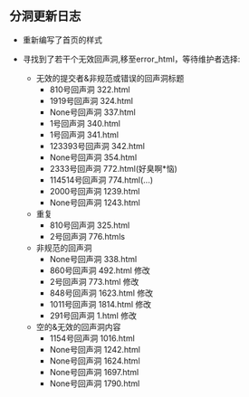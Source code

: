## 分洞更新日志

+ 重新编写了首页的样式
+ 寻找到了若干个无效回声洞,移至error_html，等待维护者选择:

    - 无效的提交者&非规范或错误的回声洞标题
      - 810号回声洞 322.html
      - 1919号回声洞 324.html
      - None号回声洞 337.html
      - 1号回声洞 340.html
      - 1号回声洞 341.html
      - 123393号回声洞 342.html
      - None号回声洞 354.html
      - 2333号回声洞 772.html(好臭啊*恼)
      - 114514号回声洞 774.html(...)
      - 2000号回声洞 1239.html
      - None号回声洞 1243.html
    - 重复
      - 810号回声洞 325.html
      - 2号回声洞 776.htmls
    - 非规范的回声洞
      - None号回声洞 338.html
      - 860号回声洞 492.html 修改
      - 2号回声洞 773.html 修改
      - 848号回声洞 1623.html 修改
      - 1011号回声洞 1814.html 修改
      - 291号回声洞 1.html 修改
    - 空的&无效的回声洞内容
        - 1154号回声洞 1016.html
        - None号回声洞 1242.html
        - None号回声洞 1624.html
        - None号回声洞 1697.html
        - None号回声洞 1790.html
